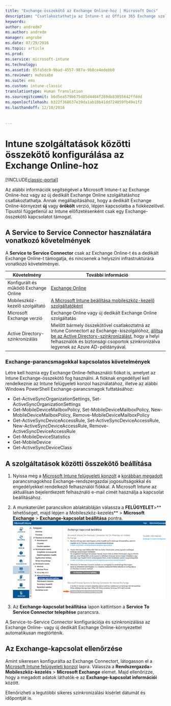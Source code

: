```yaml
---
title: "Exchange-összekötő az Exchange Online-hoz | Microsoft Docs"
description: "Csatlakoztathatja az Intune-t az Office 365 Exchange szolgáltatáshoz az Exchange ActiveSync-alapú mobileszköz-felügyelet (MDM) támogatása érdekében."
keywords: 
author: andredm7
ms.author: andredm
manager: angrobe
ms.date: 07/29/2016
ms.topic: article
ms.prod: 
ms.service: microsoft-intune
ms.technology: 
ms.assetid: 05fa5dc9-9bad-4557-987a-9b8ce4edebb0
ms.reviewer: muhosabe
ms.suite: ems
ms.custom: intune-classic
translationtype: Human Translation
ms.sourcegitcommit: b6d5ea579b675d85d4404f289db83055642ffddd
ms.openlocfilehash: b322f368637e39da1ab10b41dd724859fb49e1f2
ms.lasthandoff: 12/10/2016


---
```


# <a name="configure-the-intune-service-to-service-connector-for-exchange-online"></a>Intune szolgáltatások közötti összekötő konfigurálása az Exchange Online-hoz

[!INCLUDE[classic-portal](../includes/classic-portal.md)]

Az alábbi információk segítségével a Microsoft Intune-t az Exchange Online-hoz vagy az új dedikált Exchange Online szolgáltatáshoz csatlakoztathatja. Annak megállapításához, hogy a dedikált Exchange Online-környezet **új** vagy **örökölt** verzió, lépjen kapcsolatba a fiókkezelővel. Típustól függetlenül az Intune előfizetésenként csak egy Exchange-összekötő kapcsolatot támogat.

## <a name="service-to-service-connector-requirements"></a>A Service to Service Connector használatára vonatkozó követelmények
A **Service to Service Connector** csak az Exchange Online-t és a dedikált Exchange Online-t támogatja, és nincsenek a helyszíni infrastruktúrára vonatkozó követelményei.

|Követelmény|További információ|
|---------------|--------------------|
|Konfigurált és működő Exchange Online|[Exchange Online](https://technet.microsoft.com/library/jj200580.aspx) |
|Mobileszköz-kezelő szolgáltató| [A Microsoft Intune beállítása mobileszköz-kezelő szolgáltatóként](prerequisites-for-enrollment.md#step-2-set-mdm-authority)|
|Microsoft Exchange verzió|Exchange Online vagy új dedikált Exchange Online szolgáltatás|
|Active Directory-szinkronizálás|Mielőtt bármely összekötővel csatlakoztatná az Intune Connectort az Exchange-kiszolgálóhoz, [állítsa be az Active Directory-szinkronizálást](/intune/get-started/start-with-a-paid-subscription-to-microsoft-intune-step-3), hogy a helyi felhasználók és biztonsági csoportok szinkronizálva legyenek az Azure AD-példányával.|

### <a name="exchange-cmdlet-requirements"></a>Exchange-parancsmagokkal kapcsolatos követelmények

Létre kell hoznia egy Exchange Online-felhasználói fiókot is, amelyet az Intune Exchange-összekötő fog használni. A fióknak engedéllyel kell rendelkeznie az Intune felügyeleti konzol használatához, illetve az alábbi Windows PowerShell Exchange-parancsmagok futtatásához:

 - Get-ActiveSyncOrganizationSettings, Set-ActiveSyncOrganizationSettings
 - Get-MobileDeviceMailboxPolicy, Set-MobileDeviceMailboxPolicy, New-MobileDeviceMailboxPolicy, Remove-MobileDeviceMailboxPolicy
 - Get-ActiveSyncDeviceAccessRule, Set-ActiveSyncDeviceAccessRule, New-ActiveSyncDeviceAccessRule, Remove-ActiveSyncDeviceAccessRule
 - Get-MobileDeviceStatistics
 - Get-MobileDevice
 - Get-ActiveSyncDeviceClass

## <a name="set-up-the-service-to-service-connector"></a>A szolgáltatások közötti összekötő beállítása

1. Nyissa meg a [Microsoft Intune felügyeleti konzolt](http://manage.microsoft.com) a [korábban megadott](#exchange-cmdlet-requirements) parancsmagokhoz Exchange-rendszergazdai jogosultságokkal és engedélyekkel rendelkező felhasználói fiókkal. A Microsoft Intune az aktuálisan bejelentkezett felhasználó e-mail címét használja a kapcsolat beállításához.

2.  A munkaterület parancsikon ablaktábláján válassza a **FELÜGYELET**>** lehetőséget, majd lépjen a Mobileszköz-kezelés** > **Microsoft Exchange** > **Exchange-kapcsolat beállítása** pontra.
![A Service To Service Connector telepítése oldal](../media/intunesa5cservicetoserviceconnector.png)

3.  Az **Exchange-kapcsolat beállítása** lapon kattintson a **Service To Service Connector telepítése** parancsra.


A Service-to-Service Connector konfigurációja és szinkronizálása az Exchange Online- vagy új dedikált Exchange Online-környezettel automatikusan megtörténik.

## <a name="validate-your-exchange-connection"></a>Az Exchange-kapcsolat ellenőrzése

Amint sikeresen konfigurálta az Exchange Connectort, látogasson el a [Microsoft Intune felügyeleti konzol](http://manage.microsoft.com) lapra. Válassza a **Rendszergazda**> **Mobileszköz-kezelés** > **Microsoft Exchange** elemet. Majd ellenőrizze, hogy a megadott adatok láthatók-e az **Exchange-kapcsolat információi** között.

Ellenőrizheti a legutóbbi sikeres szinkronizálási kísérlet dátumát és időpontját is.

